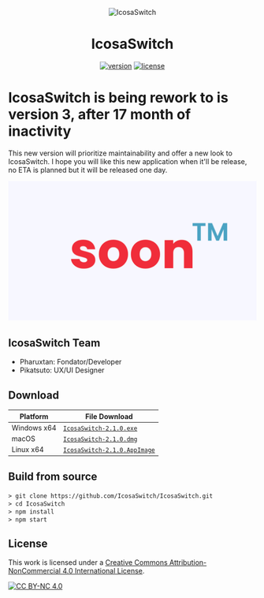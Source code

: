 <p align="center"><img src="https://github.com/Pharuxtan/IcosaSwitch/raw/master/icosaswitch.png" alt="IcosaSwitch"></p>

<h1 align="center">IcosaSwitch</h1>

<p align="center">
  <a rel="release" href="https://github.com/IcosaSwitch/IcosaSwitch/releases/tag/v2.1.0"><img src="https://img.shields.io/badge/Version-2.1.0-%23404040?style=for-the-badge" alt="version"></a> <a rel="license" href="http://creativecommons.org/licenses/by-nc/4.0/"><img src="https://img.shields.io/badge/License-CC%20BY--NC%204.0-%23404040?style=for-the-badge" alt="license"></a>
</p>

# IcosaSwitch is being rework to is version 3, after 17 month of inactivity

This new version will prioritize maintainability and offer a new look to IcosaSwitch. I hope you will like this new application when it'll be release, no ETA is planned but it will be released one day.

<p align="center"><img src="https://github.com/Pharuxtan/IcosaSwitch/raw/master/soon.png" alt="soon"></p>

## IcosaSwitch Team

 - Pharuxtan: Fondator/Developer
 - Pikatsuto: UX/UI Designer

## Download

| Platform | File Download |
| -------- | ---- |
| Windows x64 | [`IcosaSwitch-2.1.0.exe`](https://github.com/Pharuxtan/IcosaSwitch/releases/download/v2.1.0/IcosaSwitch-2.1.0.exe) |
| macOS | [`IcosaSwitch-2.1.0.dmg`](https://github.com/Pharuxtan/IcosaSwitch/releases/download/v2.1.0/IcosaSwitch-2.1.0.dmg) |
| Linux x64 | [`IcosaSwitch-2.1.0.AppImage`](https://github.com/Pharuxtan/IcosaSwitch/releases/download/v2.1.0/IcosaSwitch-2.1.0.AppImage) |

## Build from source

```console
> git clone https://github.com/IcosaSwitch/IcosaSwitch.git
> cd IcosaSwitch
> npm install
> npm start
```

## License

This work is licensed under a [Creative Commons Attribution-NonCommercial 4.0
International License][cc-by-nc].

[![CC BY-NC 4.0][cc-by-nc-image]][cc-by-nc]

[cc-by-nc]: http://creativecommons.org/licenses/by-nc/4.0/
[cc-by-nc-image]: https://licensebuttons.net/l/by-nc/4.0/88x31.png
